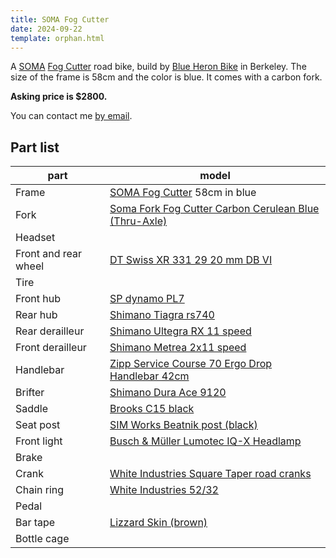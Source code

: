 ```yaml
---
title: SOMA Fog Cutter
date: 2024-09-22
template: orphan.html
---
```


A [SOMA](https://www.somafab.com/archives/product/fog-cutter-frame-set) [Fog Cutter](https://www.somafab.com/archives/product/fog-cutter-frame-set) road bike, build by [Blue Heron Bike](https://www.blueheronbikesberkeley.com/bike-accessories) in Berkeley. The size of the frame is 58cm and the color is blue. It comes with a carbon fork.

**Asking price is $2800.**

You can contact me <a href="mailto:franck@fcuny.net?subject=SOMA%20fog%20cutter">by email</a>.

<div id="carousel-container"></div>

<script>
  // Specify the images for this carousel
  const pageImages = [
    '/images/fogcutter/IMG_0988.jpeg',
    '/images/fogcutter/IMG_0989.jpeg',
	'/images/fogcutter/IMG_0990.jpeg',
	'/images/fogcutter/IMG_0991.jpeg',
	'/images/fogcutter/IMG_0992.jpeg',
	'/images/fogcutter/IMG_0993.jpeg',
	'/images/fogcutter/IMG_0994.jpeg',
	'/images/fogcutter/IMG_0995.jpeg',
	'/images/fogcutter/IMG_0996.jpeg',
	'/images/fogcutter/IMG_0997.jpeg',
	'/images/fogcutter/IMG_0998.jpeg',
	'/images/fogcutter/IMG_0999.jpeg',
	'/images/fogcutter/IMG_1001.jpeg',
	'/images/fogcutter/IMG_1002.jpeg',
  ];

  // Check if the initializeCarousel function is available
  if (typeof initializeCarousel === 'function') {
    // Initialize the carousel
    initializeCarousel('carousel-container', pageImages);
  } else {
    console.error('Carousel initialization function not found. Make sure carousel.js is properly loaded.');
  }
</script>

## Part list

| part                 | model                                                                                                                                                                                                                 |
|----------------------|-----------------------------------------------------------------------------------------------------------------------------------------------------------------------------------------------------------------------|
| Frame                | [SOMA Fog Cutter](https://www.somafab.com/archives/product/fog-cutter-frame-set) 58cm in blue                                                                                                                                    |
| Fork                 | [Soma Fork Fog Cutter Carbon Cerulean Blue (Thru-Axle)](https://www.somafabshop.com/shop/231007-soma-fork-fog-cutter-carbon-cerulean-blue-thru-axle-5617?search=cerulean&product=product.template%285617%2C%29#attr=) |
| Headset              |                                                                                                                                                                                                                       |
| Front and rear wheel | [DT Swiss XR 331 29 20 mm DB VI](https://www.dtswiss.com/en/support/product-support?matnr=RTXR3329N28S011223)                                                                                                         |
| Tire                 |                                                                                                                                                                                                                       |
| Front hub            | [SP dynamo PL7](https://www.sp-dynamo.com/series7-pl7)                                                                                                                                                                |
| Rear hub             | [Shimano Tiagra rs740](https://bike.shimano.com/en-US/product/component/tiagra-4700/FH-RS470.html)                                                                                                                    |
| Rear derailleur      | [Shimano Ultegra RX 11 speed](https://bike.shimano.com/en-US/product/component/ultegra-rx/RD-RX800-GS.html)                                                                                                           |
| Front derailleur     | [Shimano Metrea 2x11 speed](https://bike.shimano.com/en-US/product/component/metrea-u5000/FD-U5000-F.html)                                                                                                            |
| Handlebar            | [Zipp Service Course 70 Ergo Drop Handlebar 42cm](https://www.sram.com/en/zipp/models/hb-dbsc-7e-b2)                                                                                                                  |
| Brifter              | [Shimano Dura Ace 9120](https://bike.shimano.com/en-US/product/component/duraace-r9100/ST-R9120-R.html)                                                                                                               |
| Saddle               | [Brooks C15 black](https://www.brooksengland.com/en_us/c15.html)                                                                                                                                                      |
| Seat post            | [SIM Works Beatnik post (black)](https://www.sim.works/products/beatnik-post-1)                                                                                                                                       |
| Front light          | [Busch & Müller Lumotec IQ-X Headlamp](https://www.bumm.de/en/products/dynamo-scheinwerfer/produkt/164rtsndi-01-schwarz-164rtsndi-silber%20.html)                                                                     |
| Brake                |                                                                                                                                                                                                                       |
| Crank                | [White Industries Square Taper road cranks](https://www.whiteind.com/product/square-taper-road-cranks/)                                                                                                               |
| Chain ring           | [White Industries 52/32](https://www.whiteind.com/product/vbc-chainring-sets/)                                                                                                                                        |
| Pedal                |                                                                                                                                                                                                                       |
| Bar tape             | [Lizzard Skin (brown)](https://www.lizardskins.com/cycling)                                                                                                                                                           |
| Bottle cage          |                                                                                                                                                                                                                       |
